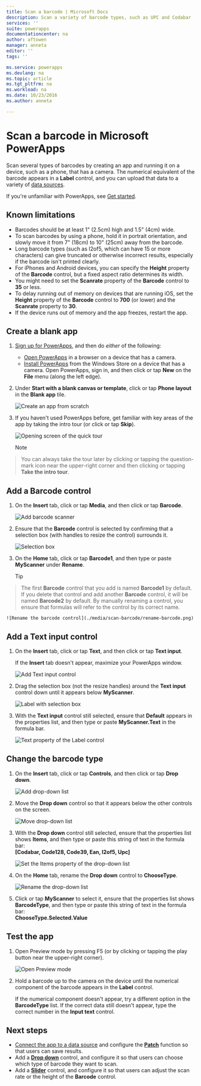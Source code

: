 ```yaml
---
title: Scan a barcode | Microsoft Docs
description: Scan a variety of barcode types, such as UPC and Codabar
services: ''
suite: powerapps
documentationcenter: na
author: aftowen
manager: anneta
editor: ''
tags: ''

ms.service: powerapps
ms.devlang: na
ms.topic: article
ms.tgt_pltfrm: na
ms.workload: na
ms.date: 10/23/2016
ms.author: anneta

---
```

# Scan a barcode in Microsoft PowerApps
Scan several types of barcodes by creating an app and running it on a device, such as a phone, that has a camera. The numerical equivalent of the barcode appears in a **Label** control, and you can upload that data to a variety of [data sources](connections-list.md).

If you're unfamiliar with PowerApps, see [Get started](getting-started.md).

## Known limitations
* Barcodes should be at least 1" (2.5cm) high and 1.5" (4cm) wide.
* To scan barcodes by using a phone, hold it in portrait orientation, and slowly move it from 7" (18cm) to 10" (25cm) away from the barcode.
* Long barcode types (such as I2of5, which can have 15 or more characters) can give truncated or otherwise incorrect results, especially if the barcode isn't printed clearly.
* For iPhones and Android devices, you can specify the **Height** property of the **Barcode** control, but a fixed aspect ratio determines its width.
* You might need to set the **Scanrate** property of the **Barcode** control to **35** or less.
* To delay running out of memory on devices that are running iOS, set the **Height** property of the **Barcode** control to **700** (or lower) and the **Scanrate** property to **30**.
* If the device runs out of memory and the app freezes, restart the app.

## Create a blank app
1. [Sign up for PowerApps](signup-for-powerapps.md), and then do *either* of the following:

   * [Open PowerApps](https://create.powerapps.com/api/start) in a browser on a device that has a camera.
   * [Install PowerApps](http://aka.ms/powerappsinstall) from the Windows Store on a device that has a camera. Open PowerApps, sign in, and then click or tap **New** on the **File** menu (along the left edge).

2. Under **Start with a blank canvas or template**, click or tap **Phone layout** in the **Blank app** tile.

    ![Create an app from scratch](./media/scan-barcode/create-from-blank.png)

3. If you haven't used PowerApps before, get familiar with key areas of the app by taking the intro tour (or click or tap **Skip**).

    ![Opening screen of the quick tour](./media/scan-barcode/quick-tour.png)

    > [!NOTE]
> You can always take the tour later by clicking or tapping the question-mark icon near the upper-right corner and then clicking or tapping **Take the intro tour**.

## Add a Barcode control
1. On the **Insert** tab, click or tap **Media**, and then click or tap **Barcode**.

    ![Add barcode scanner](./media/scan-barcode/add-scanner.png)

2. Ensure that the **Barcode** control is selected by confirming that a selection box (with handles to resize the control) surrounds it.

    ![Selection box](./media/scan-barcode/selection-box.png)

3. On the **Home** tab, click or tap **Barcode1**, and then type or paste **MyScanner** under **Rename**.

    > [!TIP]
> The first **Barcode** control that you add is named **Barcode1** by default. If you delete that control and add another **Barcode** control, it will be named **Barcode2** by default. By manually renaming a control, you ensure that formulas will refer to the control by its correct name.

    ![Rename the barcode control](./media/scan-barcode/rename-barcode.png)

## Add a Text input control
1. On the **Insert** tab, click or tap **Text**, and then click or tap **Text input**.

    If the **Insert** tab doesn't appear, maximize your PowerApps window.

    ![Add Text input control](./media/scan-barcode/add-text-input.png)

2. Drag the selection box (not the resize handles) around the **Text input** control down until it appears below **MyScanner**.

    ![Label with selection box](./media/scan-barcode/move-input-text.png)

3. With the **Text input** control still selected, ensure that **Default** appears in the properties list, and then type or paste **MyScanner.Text** in the formula bar.

    ![Text property of the Label control](./media/scan-barcode/default-text.png)

## Change the barcode type
1. On the **Insert** tab, click or tap **Controls**, and then click or tap **Drop down**.

    ![Add drop-down list](./media/scan-barcode/insert-dropdown.png)

2. Move the **Drop down** control so that it appears below the other controls on the screen.

    ![Move drop-down list](./media/scan-barcode/move-dropdown.png)

3. With the **Drop down** control still selected, ensure that the properties list shows **Items**, and then type or paste this string of text in the formula bar:<br>
    **[Codabar, Code128, Code39, Ean, I2of5, Upc]**

    ![Set the Items property of the drop-down list](./media/scan-barcode/items-property.png)

4. On the **Home** tab, rename the **Drop down** control to **ChooseType**.

    ![Rename the drop-down list](./media/scan-barcode/rename-dropdown.png)

5. Click or tap **MyScanner** to select it, ensure that the properties list shows **BarcodeType**, and then type or paste this string of text in the formula bar:<br>
    **ChooseType.Selected.Value**

## Test the app
1. Open Preview mode by pressing F5 (or by clicking or tapping the play button near the upper-right corner).

    ![Open Preview mode](./media/scan-barcode/open-preview.png)

2. Hold a barcode up to the camera on the device until the numerical component of the barcode appears in the **Label** control.

    If the numerical component doesn't appear, try a different option in the **BarcodeType** list. If the correct data still doesn't appear, type the correct number in the **Input text** control.

## Next steps
* [Connect the app to a data source](add-data-connection.md) and configure the **[Patch](../functions/function-patch.md)** function so that users can save results.
* Add a **[Drop down](controls/control-drop-down.md)** control, and configure it so that users can choose which type of barcode they want to scan.
* Add a **[Slider](../controls/control-slider.md)** control, and configure it so that users can adjust the scan rate or the height of the **Barcode** control.
